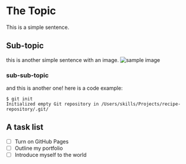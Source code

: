 # The Topic
This is a simple sentence.
## Sub-topic
this is another simple sentence with an image.
![sample image](https://octodex.github.com/images/mona-the-rivetertocat.png)
### sub-sub-topic
and this is another one!
here is a code example:
```
$ git init
Initialized empty Git repository in /Users/skills/Projects/recipe-repository/.git/
```
## A task list
- [ ] Turn on GitHub Pages
- [ ] Outline my portfolio
- [ ] Introduce myself to the world
